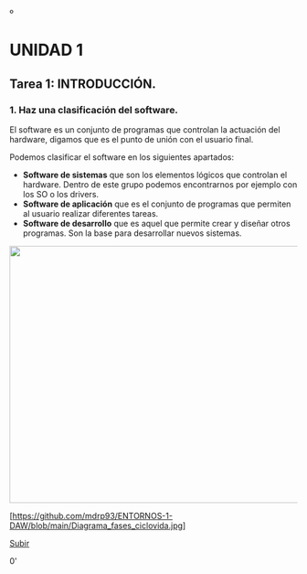º<a name="top"></a>

# UNIDAD 1

<a name="item1"></a>
## Tarea 1: INTRODUCCIÓN.


### 1. Haz una clasificación del software.

El software es un conjunto de programas que controlan la actuación del hardware, digamos que es el punto de unión con el usuario final.

Podemos clasificar el software en los siguientes apartados:

- **Software de sistemas** que son los elementos lógicos que controlan el hardware. Dentro de este grupo podemos encontrarnos por ejemplo con los SO o los drivers.
- **Software de aplicación** que es el conjunto de programas que permiten al usuario realizar diferentes tareas.
- **Software de desarrollo** que es aquel que permite crear y diseñar otros programas. Son la base para desarrollar nuevos sistemas.


<p align="center">
   <img width="1000" height="450" src="(https://github.com/mdrp93/ENTORNOS-1-DAW/blob/cd3ba1b11292b70d97b26eaf0a6a8dc7b7d34dfd/Diagrama_fases_ciclovida.jpg)">

   [https://github.com/mdrp93/ENTORNOS-1-DAW/blob/main/Diagrama_fases_ciclovida.jpg]
   
   
                                                                                                       
[Subir](#top)


0'

